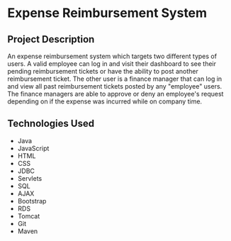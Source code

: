 # Expense Reimbursement System
## Project Description
An expense reimbursement system which targets two different types of users. A valid employee can log in and visit their dashboard to see their pending reimbursement tickets or have the ability to post another reimbursement ticket. The other user is a finance manager that can log in and view all past reimbursement tickets posted by any "employee" users. The finance managers are able to approve or deny an employee's request depending on if the expense was incurred while on company time.

## Technologies Used

* Java 
* JavaScript 
* HTML 
* CSS 
* JDBC 
* Servlets
* SQL
* AJAX
* Bootstrap
* RDS
* Tomcat
* Git
* Maven
